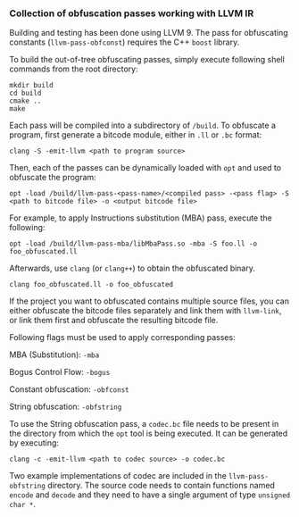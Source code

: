 ### Collection of obfuscation passes working with LLVM IR

Building and testing has been done using LLVM 9.
The pass for obfuscating constants (`llvm-pass-obfconst`) requires the C++ `boost` library. 

To build the out-of-tree obfuscating passes, simply execute following shell commands from the root directory:

```
mkdir build
cd build
cmake ..
make 
```

Each pass will be compiled into a subdirectory of `/build`.
To obfuscate a program, first generate a bitcode module, either in `.ll` or `.bc` format:

```
clang -S -emit-llvm <path to program source>
```

Then, each of the passes can be dynamically loaded with `opt` and used to obfuscate the program:

```
opt -load /build/llvm-pass-<pass-name>/<compiled pass> -<pass flag> -S <path to bitcode file> -o <output bitcode file>
```
For example, to apply Instructions substitution (MBA) pass, execute the following:

```
opt -load /build/llvm-pass-mba/libMbaPass.so -mba -S foo.ll -o foo_obfuscated.ll
```

Afterwards, use `clang` (or `clang++`) to obtain the obfuscated binary.
```
clang foo_obfuscated.ll -o foo_obfuscated
```
If the project you want to obfuscated contains multiple source files, you can either obfuscate the bitcode files separately and link them with `llvm-link`, or link them first and obfuscate the resulting bitcode file. 

Following flags must be used to apply corresponding passes:

MBA (Substitution): `-mba`   

Bogus Control Flow: `-bogus`  

Constant obfuscation: `-obfconst`  

String obfuscation: `-obfstring` 

To use the String obfuscation pass, a `codec.bc` file needs to be present in the directory from which the `opt` tool is being executed. It can be generated by executing:

```
clang -c -emit-llvm <path to codec source> -o codec.bc
```

Two example implementations of codec are included in the `llvm-pass-obfstring` directory. The source code needs to contain functions named `encode` and `decode` and they need to have a single argument of type `unsigned char *`. 